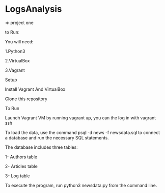# LogsAnalysis

=> project one


to Run:

You will need:

1.Python3

2.VirtualBox

3.Vagrant


Setup

Install Vagrant And VirtualBox

Clone this repository

To Run

Launch Vagrant VM by running vagrant up, you can the log in with vagrant ssh

To load the data, use the command psql -d news -f newsdata.sql to connect a database and run the necessary SQL statements.

The database includes three tables:

1- Authors table

2- Articles table

3- Log table

To execute the program, run python3 newsdata.py from the command line.
